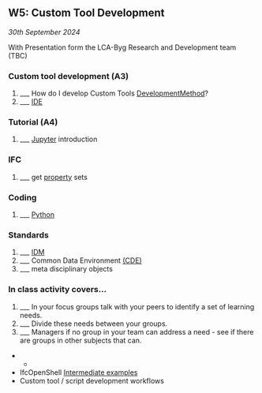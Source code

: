 ## W5: Custom Tool Development

*30th September 2024*

With Presentation form the LCA-Byg Research and Development team (TBC)

### Custom tool development (A3)
1. ___ How do I develop Custom Tools [DevelopmentMethod](/41934/Concepts/DevelopmentMethod)?
1. ___ [IDE](/41934/Concepts/IDE)

### Tutorial (A4)
1. ___ [Jupyter] introduction

### IFC
1. ___ get [property](/41934/Concepts/Properties) sets

### Coding
1. ___ [Python](/41934/Concepts/Python)

### Standards
1. ___ [IDM](/41934/Concepts/IDM)
1. ___ Common Data Environment [(CDE)](/41934/Concepts/CDE)
1. ___ meta disciplinary objects

### In class activity covers...

1. ___ In your focus groups talk with your peers to identify a set of learning needs.
2. ___ Divide these needs between your groups.
3. ___ Managers if no group in your team can address a need - see if there are groups in other subjects that can.

* * 
* IfcOpenShell [Intermediate examples](/41934/Examples/IfcOpenShell/Intermediate)
* Custom tool / script development workflows

[Jupyter]: /41934/Concepts/Jupyter
